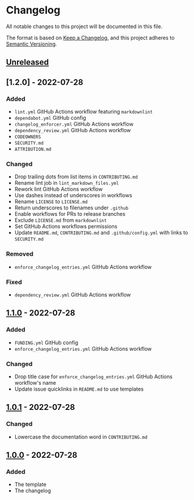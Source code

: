 # Changelog

All notable changes to this project will be documented in this file.

The format is based on [Keep a Changelog](https://keepachangelog.com/en/1.0.0/), and this project adheres
to [Semantic Versioning](https://semver.org/spec/v2.0.0.html).

## [Unreleased]

<!-- ### Added -->
<!-- markdownlint-disable-next-line -->

<!-- ### Changed -->
<!-- markdownlint-disable-next-line -->

<!-- ### Deprecated -->
<!-- markdownlint-disable-next-line -->

<!-- ### Removed -->
<!-- markdownlint-disable-next-line -->

<!-- ### Fixed -->
<!-- markdownlint-disable-next-line -->

<!-- ### Security -->
<!-- markdownlint-disable-next-line -->

## [1.2.0] - 2022-07-28

<!-- markdownlint-disable-next-line -->
### Added

- `lint.yml` GitHub Actions workflow featuring `markdownlint`
- `dependabot.yml` GitHub config
- `changelog_enforcer.yml` GitHub Actions workflow
- `dependency_review.yml` GitHub Actions workflow
- `CODEOWNERS`
- `SECURITY.md`
- `ATTRIBUTION.md`

<!-- markdownlint-disable-next-line -->
### Changed

- Drop trailing dots from list items in `CONTRIBUTING.md`
- Rename lint job in `lint_markdown_files.yml`
- Rework lint GitHub Actions workflow
- Use dashes instead of underscores in workflows
- Rename `LICENSE` to `LICENSE.md`
- Return underscores to filenames under `.github`
- Enable workflows for PRs to release branches
- Exclude `LICENSE.md` from `markdownlint`
- Set GitHub Actions workflows permissions
- Update `README.md`, `CONTRIBUTING.md` and `.github/config.yml` with links to `SECURITY.md`

<!-- markdownlint-disable-next-line -->
### Removed

- `enforce_changelog_entries.yml` GitHub Actions workflow

<!-- markdownlint-disable-next-line -->
### Fixed

- `dependency_review.yml` GitHub Actions workflow

## [1.1.0] - 2022-07-28

<!-- markdownlint-disable-next-line -->
### Added

- `FUNDING.yml` GitHub config
- `enforce_changelog_entries.yml` GitHub Actions workflow

<!-- markdownlint-disable-next-line -->
### Changed

- Drop title case for `enforce_changelog_entries.yml` GitHub Actions workflow's name
- Update issue quicklinks in `README.md` to use templates

## [1.0.1] - 2022-07-28

<!-- markdownlint-disable-next-line -->
### Changed

- Lowercase the documentation word in `CONTRIBUTING.md`

## [1.0.0] - 2022-07-28

<!-- markdownlint-disable-next-line -->
### Added

- The template
- The changelog

<!-- VERSION DIFFLINKS -->
[Unreleased]: https://github.com/Serpentiel/template/compare/v1.1.0...HEAD
[1.1.0]: https://github.com/Serpentiel/template/compare/v1.0.1...v1.1.0
[1.0.1]: https://github.com/Serpentiel/template/compare/v1.0.0...v1.0.1
[1.0.0]: https://github.com/Serpentiel/template/releases/tag/v1.0.0
